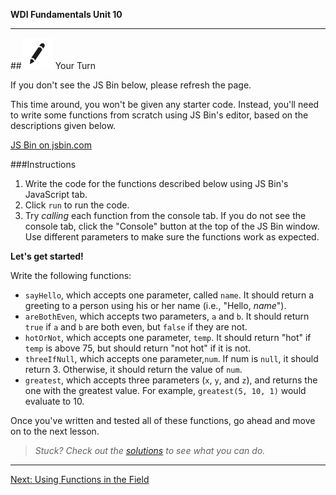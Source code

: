 **WDI Fundamentals Unit 10**

---

##![Your Turn](../assets/exercise.png) Your Turn

If you don't see the JS Bin below, please refresh the page.

This time around, you won't be given any starter code. Instead, you'll need to write some functions from scratch using JS Bin's editor, based on the descriptions given below.

<a class="jsbin-embed" href="https://jsbin.com/cugoya/embed?js">JS Bin on jsbin.com</a><script src="https://static.jsbin.com/js/embed.min.js?3.35.12"></script>

###Instructions

1) Write the code for the functions described below using JS Bin's JavaScript tab.
2) Click `run` to run the code.
3) Try *calling* each function from the console tab. If you do not see the console tab, click the "Console" button at the top of the JS Bin window. Use different parameters to make sure the functions work as expected.

**Let's get started!**

Write the following functions:
* `sayHello`, which accepts one parameter, called `name`. It should return a greeting to a person using his or her name (i.e., "Hello, *name*").
* `areBothEven`, which accepts two parameters, `a` and `b`. It should return `true` if `a` and `b` are both even, but `false` if they are not.
* `hotOrNot`, which accepts one parameter, `temp`. It should return "hot" if `temp` is above 75, but should return "not hot" if it is not.
* `threeIfNull`, which accepts one parameter,`num`. If num is `null`, it should return 3. Otherwise, it should return the value of `num`.
* `greatest`, which accepts three parameters (`x`, `y`, and `z`), and returns the one with the greatest value. For example, `greatest(5, 10, 1)` would evaluate to 10.

Once you've written and tested all of these functions, go ahead and move on to the next lesson.

> *Stuck? Check out the [solutions](../exercise-solutions.md) to see what you can do.*

---

[Next: Using Functions in the Field](05_lesson.md)
